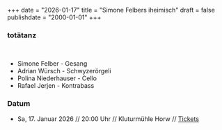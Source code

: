 +++
date = "2026-01-17"
title = "Simone Felbers iheimisch"
draft = false
publishdate = "2000-01-01"
+++
### totätanz
<br>

* Simone Felber - Gesang
* Adrian Würsch - Schwyzerörgeli
* Polina Niederhauser - Cello
* Rafael Jerjen - Kontrabass

### Datum

* Sa, 17. Januar 2026 // 20:00 Uhr // Kluturmühle Horw // [Tickets](https://kulturmuehlehorw.ch/programm/simone-felbers-iheimisch-totaetanz)
